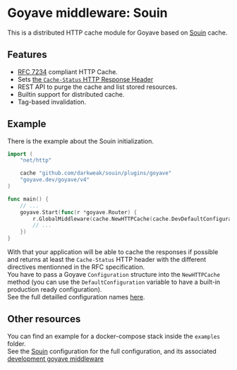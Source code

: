 Goyave middleware: Souin
================================

This is a distributed HTTP cache module for Goyave based on [Souin](https://github.com/darkweak/souin) cache.  

## Features

 * [RFC 7234](https://httpwg.org/specs/rfc7234.html) compliant HTTP Cache.
 * Sets [the `Cache-Status` HTTP Response Header](https://httpwg.org/http-extensions/draft-ietf-httpbis-cache-header.html)
 * REST API to purge the cache and list stored resources.
 * Builtin support for distributed cache.
 * Tag-based invalidation.


## Example
There is the example about the Souin initialization.
```go
import (
	"net/http"

	cache "github.com/darkweak/souin/plugins/goyave"
	"goyave.dev/goyave/v4"
)

func main() {
	// ...
	goyave.Start(func(r *goyave.Router) {
		r.GlobalMiddleware(cache.NewHTTPCache(cache.DevDefaultConfiguration).Handle)
		// ...
	})
}
```
With that your application will be able to cache the responses if possible and returns at least the `Cache-Status` HTTP header with the different directives mentionned in the RFC specification.  
You have to pass a Goyave `Configuration` structure into the `NewHTTPCache` method (you can use the `DefaultConfiguration` variable to have a built-in production ready configuration).  
See the full detailled configuration names [here](https://github.com/darkweak/souin#optional-configuration).

Other resources
---------------
You can find an example for a docker-compose stack inside the `examples` folder.  
See the [Souin](https://github.com/darkweak/souin) configuration for the full configuration, and its associated [development goyave middleware](https://github.com/darkweak/souin/blob/master/plugins/goyave)  
